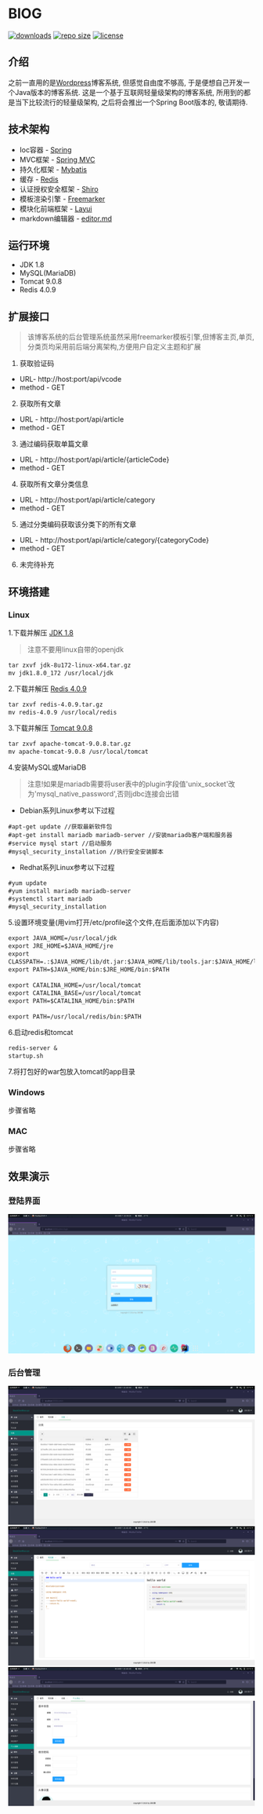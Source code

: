 # BlOG
[![downloads](https://img.shields.io/github/downloads/wormhole1996/blog/total.svg)](https://github.com/wormhole1996/blog/releases)
[![repo size](https://img.shields.io/github/repo-size/wormhole1996/blog.svg)](https://github.com/wormhole1996/blog/archive/master.zip)
[![license](https://img.shields.io/github/license/mashape/apistatus.svg)](https://github.com/wormhole1996/blog/blob/dev/LICENSE)

## 介绍
之前一直用的是[Wordpress](https://wordpress.org/)博客系统, 但感觉自由度不够高, 于是便想自己开发一个Java版本的博客系统.
这是一个基于互联网轻量级架构的博客系统, 所用到的都是当下比较流行的轻量级架构, 之后将会推出一个Spring Boot版本的, 敬请期待.

## 技术架构
* Ioc容器 - [Spring](https://spring.io/projects/spring-framework)
* MVC框架 - [Spring MVC](https://spring.io/projects/spring-framework)
* 持久化框架 - [Mybatis](http://www.mybatis.org/mybatis-3/)
* 缓存 - [Redis](https://redis.io/)
* 认证授权安全框架 - [Shiro](http://shiro.apache.org/)
* 模板渲染引擎 - [Freemarker](https://freemarker.apache.org/)
* 模块化前端框架 - [Layui](https://www.layui.com/)
* markdown编辑器 - [editor.md](http://pandao.github.io/editor.md/examples/)

## 运行环境
* JDK 1.8
* MySQL(MariaDB)
* Tomcat 9.0.8
* Redis 4.0.9

## 扩展接口
>该博客系统的后台管理系统虽然采用freemarker模板引擎,但博客主页,单页,分类页均采用前后端分离架构,方便用户自定义主题和扩展
1. 获取验证码
* URL- http://host:port/api/vcode
* method - GET
2. 获取所有文章
* URL - http://host:port/api/article
* method - GET
3. 通过编码获取单篇文章
* URL - http://host:port/api/article/{articleCode}
* method - GET
4. 获取所有文章分类信息
* URL - http://host:port/api/article/category
* method - GET
5. 通过分类编码获取该分类下的所有文章
* URL - http://host:port/api/article/category/{categoryCode}
* method - GET
6. 未完待补充

## 环境搭建
### Linux
1.下载并解压 [JDK 1.8](https://www.oracle.com/technetwork/java/javase/downloads/jdk8-downloads-2133151.html)
>注意不要用linux自带的openjdk
```
tar zxvf jdk-8u172-linux-x64.tar.gz
mv jdk1.8.0_172 /usr/local/jdk
```
2.下载并解压 [Redis 4.0.9](http://www.redis.cn/download.html)
```
tar zxvf redis-4.0.9.tar.gz
mv redis-4.0.9 /usr/local/redis
```
3.下载并解压 [Tomcat 9.0.8](https://tomcat.apache.org/download-90.cgi)
```
tar zxvf apache-tomcat-9.0.8.tar.gz
mv apache-tomcat-9.0.8 /usr/local/tomcat
```
4.安装MySQL或MariaDB
>注意!如果是mariadb需要将user表中的plugin字段值'unix_socket'改为'mysql_native_password',否则jdbc连接会出错
* Debian系列Linux参考以下过程
```
#apt-get update //获取最新软件包
#apt-get install mariadb mariadb-server //安装mariadb客户端和服务器
#service mysql start //启动服务
#mysql_security_installation //执行安全安装脚本
```
* Redhat系列Linux参考以下过程
```
#yum update
#yum install mariadb mariadb-server
#systemctl start mariadb
#mysql_security_installation
```
5.设置环境变量(用vim打开/etc/profile这个文件,在后面添加以下内容)
```
export JAVA_HOME=/usr/local/jdk
export JRE_HOME=$JAVA_HOME/jre
export CLASSPATH=.:$JAVA_HOME/lib/dt.jar:$JAVA_HOME/lib/tools.jar:$JAVA_HOME/lib:$JRE_HOME/lib:$CLASSPATH
export PATH=$JAVA_HOME/bin:$JRE_HOME/bin:$PATH

export CATALINA_HOME=/usr/local/tomcat
export CATALINA_BASE=/usr/local/tomcat
export PATH=$CATALINA_HOME/bin:$PATH

export PATH=/usr/local/redis/bin:$PATH
```
6.启动redis和tomcat
```
redis-server &
startup.sh
```
7.将打包好的war包放入tomcat的app目录
### Windows
步骤省略
### MAC
步骤省略

## 效果演示
### 登陆界面
![登陆](img/login.png)
### 后台管理
![分类管理](img/category.png)
![写文章](img/write.png)
![个人信息维护](img/personal.png)





